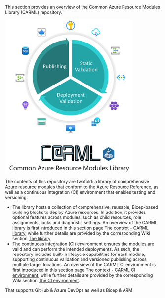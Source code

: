 This section provides an overview of the Common Azure Resource Modules Library (CARML) repository.

<img src="media\Context\CARLM_overview_white.png" alt="CARML overview" height="500">

The contents of this repository are twofold: a library of comprehensive Azure resource modules that conform to the Azure Resource Reference, as well as a continuous integration (CI) environment that enables testing and versioning.

- The library hosts a collection of comprehensive, reusable, Bicep-based building blocks to deploy Azure resources. In addition, it provides optional features across modules, such as child resources, role assignments, locks and diagnostic settings. An overview of the CARML library is first introduced in this section page [The context - CARML library](./The%20context%20-%20CARML%20library), while further details are provided by the corresponding Wiki section [The library](./The%20library).
- The continuous integration (CI) environment ensures the modules are valid and can perform the intended deployments. As such, the repository includes built-in lifecycle capabilities for each module, supporting continuous validation and versioned publishing across multiple target locations. An overview of the CARML CI environment is first introduced in this section page [The context - CARML CI environment](./The%20context%20-%20CARML%20CI%20environment), while further details are provided by the corresponding Wiki section [The CI environment](./The%20CI%20environment).


That supports GitHub & Azure DevOps as well as Bicep & ARM

